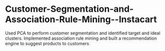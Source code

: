 # Customer-Segmentation-and-Association-Rule-Mining--Instacart
Used PCA to perform customer segmentation and identified target and ideal clusters. Implemented association rule mining and built a recommendation engine to suggest products to customers
